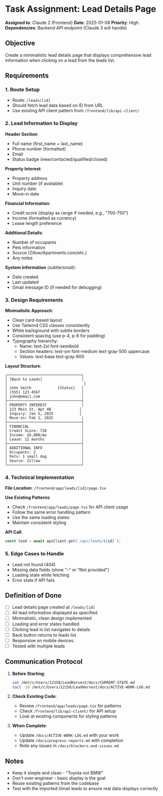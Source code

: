 # Task Assignment: Lead Details Page

**Assigned to**: Claude 2 (Frontend)
**Date**: 2025-01-08
**Priority**: High
**Dependencies**: Backend API endpoint (Claude 3 will handle)

## Objective
Create a minimalistic lead details page that displays comprehensive lead information when clicking on a lead from the leads list.

## Requirements

### 1. Route Setup
- Route: `/leads/[id]`
- Should fetch lead data based on ID from URL
- Use existing API client pattern from `/frontend/lib/api-client/`

### 2. Lead Information to Display

**Header Section**:
- Full name (first_name + last_name)
- Phone number (formatted)
- Email
- Status badge (new/contacted/qualified/closed)

**Property Interest**:
- Property address
- Unit number (if available)
- Inquiry date
- Move-in date

**Financial Information**:
- Credit score (display as range if needed, e.g., "700-750")
- Income (formatted as currency)
- Lease length preference

**Additional Details**:
- Number of occupants
- Pets information
- Source (Zillow/Apartments.com/etc.)
- Any notes

**System Information** (subtle/small):
- Date created
- Last updated
- Gmail message ID (if needed for debugging)

### 3. Design Requirements

**Minimalistic Approach**:
- Clean card-based layout
- Use Tailwind CSS classes consistently
- White background with subtle borders
- Consistent spacing (use p-4, p-6 for padding)
- Typography hierarchy:
  - Name: text-2xl font-semibold
  - Section headers: text-sm font-medium text-gray-500 uppercase
  - Values: text-base text-gray-900

**Layout Structure**:
```
┌──────────────────────────────────┐
│ [Back to Leads]                  │
│                                   │
│ John Smith            [Status]   │
│ (555) 123-4567                   │
│ john@email.com                   │
├──────────────────────────────────┤
│ PROPERTY INTEREST                │
│ 123 Main St, Apt 4B             │
│ Inquiry: Jan 5, 2025            │
│ Move-in: Feb 1, 2025             │
├──────────────────────────────────┤
│ FINANCIAL                        │
│ Credit Score: 720                │
│ Income: $5,000/mo                │
│ Lease: 12 months                 │
├──────────────────────────────────┤
│ ADDITIONAL INFO                  │
│ Occupants: 2                     │
│ Pets: 1 small dog                │
│ Source: Zillow                   │
└──────────────────────────────────┘
```

### 4. Technical Implementation

**File Location**: `/frontend/app/leads/[id]/page.tsx`

**Use Existing Patterns**:
- Check `/frontend/app/leads/page.tsx` for API client usage
- Follow the same error handling pattern
- Use the same loading states
- Maintain consistent styling

**API Call**:
```typescript
const lead = await apiClient.get(`/api/leads/${id}`);
```

### 5. Edge Cases to Handle
- Lead not found (404)
- Missing data fields (show "-" or "Not provided")
- Loading state while fetching
- Error state if API fails

## Definition of Done
- [ ] Lead details page created at `/leads/[id]`
- [ ] All lead information displayed as specified
- [ ] Minimalistic, clean design implemented
- [ ] Loading and error states handled
- [ ] Clicking lead in list navigates to details
- [ ] Back button returns to leads list
- [ ] Responsive on mobile devices
- [ ] Tested with multiple leads

## Communication Protocol

1. **Before Starting**:
   ```bash
   cat /mnt/c/Users/12158/LeadHarvest/docs/CURRENT-STATE.md
   tail -50 /mnt/c/Users/12158/LeadHarvest/docs/ACTIVE-WORK-LOG.md
   ```

2. **Check Existing Code**:
   - Review `/frontend/app/leads/page.tsx` for patterns
   - Check `/frontend/lib/api-client/` for API setup
   - Look at existing components for styling patterns

3. **When Complete**:
   - Update `/docs/ACTIVE-WORK-LOG.md` with your work
   - Update `/docs/progress-reports.md` with completion
   - Note any issues in `/docs/blockers-and-issues.md`

## Notes
- Keep it simple and clean - "Toyota not BMW"
- Don't over-engineer - basic display is the goal
- Reuse existing patterns from the codebase
- Test with the imported Gmail leads to ensure real data displays correctly